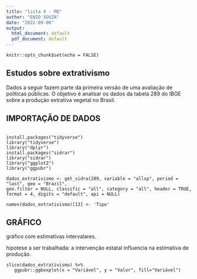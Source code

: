 ```yaml
---
title: "lista 4 - MQ"
author: "ENIO SOUZA"
date: "2022-09-06"
output:
  html_document: default
  pdf_document: default
---
```


```{r setup, include=FALSE}
knitr::opts_chunk$set(echo = FALSE)

```

## Estudos sobre extrativismo

Dados a seguir fazem parte da primeira versão de uma avaliação de políticas públicas.
O objetivo é analisar os dados da tabela 289 do IBGE sobre a produção extrativa vegetal no Brasil.

## IMPORTAÇÃO DE DADOS

```{r cars, echo = TRUE}

install.packages("tidyverse")
library("tidyverse")
library("dplyr")
install.packages("sidrar")
library("sidrar")
library("ggplot2")
library("ggpubr")

dados_extrativismo <- get_sidra(289, variable = "allxp", period = "last", geo = "Brazil",
geo.filter = NULL, classific = "all", category = "all", header = TRUE,
format = 4, digits = "default", api = NULL)

names(dados_extrativismo)[13] <- 'Tipo'
```

## GRÁFICO

gráfico com estimativas intervalares.

hipotese a ser trabalhada: a intervenção estatal influencia na estimativa de produção. 

```{r pressure, echo=TRUE}
slice(dados_extrativismo) %>%
   ggpubr::ggboxplot(x = "Variável", y = "Valor", fill="Variável")
```

